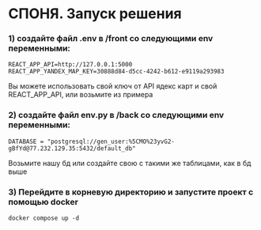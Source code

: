 # СПОНЯ. Запуск решения

### 1) создайте файл .env в /front со следующими env переменными:
```
REACT_APP_API=http://127.0.0.1:5000
REACT_APP_YANDEX_MAP_KEY=30888d84-d5cc-4242-b612-e9119a293983
```
Вы можете использовать свой ключ от API ядекс карт и свой REACT_APP_API, или возьмите из примера

### 2) создайте файл env.py в /back со следующими env переменными:
```
DATABASE = "postgresql://gen_user:%5CMO%23yvG2-gBfYd@77.232.129.35:5432/default_db"
```
Возьмите нашу бд или создайте свою с такими же таблицами, как в бд выше

### 3) Перейдите в корневую директорию и запустите проект с помощью docker
```
docker compose up -d
```